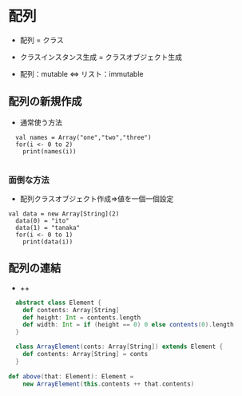 # 配列
- 配列 = クラス
- クラスインスタンス生成 = クラスオブジェクト生成

- 配列：mutable ⇔ リスト：immutable

## 配列の新規作成
- 通常使う方法

```
  val names = Array("one","two","three")
  for(i <- 0 to 2)
    print(names(i))
    
```

### 面倒な方法
- 配列クラスオブジェクト作成⇒値を一個一個設定
```
val data = new Array[String](2)
  data(0) = "ito"
  data(1) = "tanaka"
  for(i <- 0 to 1)
    print(data(i))
```

## 配列の連結

- ++
```scala
  abstract class Element {
    def contents: Array[String]
    def height: Int = contents.length
    def width: Int = if (height == 0) 0 else contents(0).length
  }

  class ArrayElement(conts: Array[String]) extends Element {
    def contents: Array[String] = conts
  }
  
def above(that: Element): Element =
    new ArrayElement(this.contents ++ that.contents)  
```
